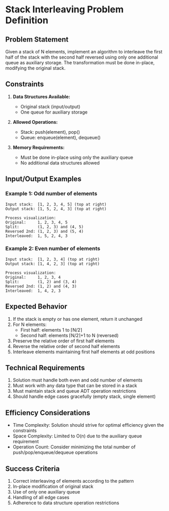 # Stack Interleaving Problem Definition

## Problem Statement
Given a stack of N elements, implement an algorithm to interleave the first half of the stack with the second half reversed using only one additional queue as auxiliary storage. The transformation must be done in-place, modifying the original stack.

## Constraints
1. **Data Structures Available:**
   - Original stack (input/output)
   - One queue for auxiliary storage
   
2. **Allowed Operations:**
   - Stack: push(element), pop()
   - Queue: enqueue(element), dequeue()

3. **Memory Requirements:**
   - Must be done in-place using only the auxiliary queue
   - No additional data structures allowed

## Input/Output Examples

### Example 1: Odd number of elements
```
Input stack:  [1, 2, 3, 4, 5] (top at right)
Output stack: [1, 5, 2, 4, 3] (top at right)

Process visualization:
Original:     1, 2, 3, 4, 5
Split:        (1, 2, 3) and (4, 5)
Reversed 2nd: (1, 2, 3) and (5, 4)
Interleaved:  1, 5, 2, 4, 3
```

### Example 2: Even number of elements
```
Input stack:  [1, 2, 3, 4] (top at right)
Output stack: [1, 4, 2, 3] (top at right)

Process visualization:
Original:     1, 2, 3, 4
Split:        (1, 2) and (3, 4)
Reversed 2nd: (1, 2) and (4, 3)
Interleaved:  1, 4, 2, 3
```

## Expected Behavior
1. If the stack is empty or has one element, return it unchanged
2. For N elements:
   - First half: elements 1 to ⌈N/2⌉
   - Second half: elements ⌈N/2⌉+1 to N (reversed)
3. Preserve the relative order of first half elements
4. Reverse the relative order of second half elements
5. Interleave elements maintaining first half elements at odd positions

## Technical Requirements
1. Solution must handle both even and odd number of elements
2. Must work with any data type that can be stored in a stack
3. Must maintain stack and queue ADT operation restrictions
4. Should handle edge cases gracefully (empty stack, single element)

## Efficiency Considerations
- Time Complexity: Solution should strive for optimal efficiency given the constraints
- Space Complexity: Limited to O(n) due to the auxiliary queue requirement
- Operation Count: Consider minimizing the total number of push/pop/enqueue/dequeue operations

## Success Criteria
1. Correct interleaving of elements according to the pattern
2. In-place modification of original stack
3. Use of only one auxiliary queue
4. Handling of all edge cases
5. Adherence to data structure operation restrictions
